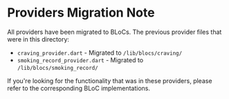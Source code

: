 # Providers Migration Note

All providers have been migrated to BLoCs. The previous provider files that were in this directory:

- `craving_provider.dart` - Migrated to `/lib/blocs/craving/`
- `smoking_record_provider.dart` - Migrated to `/lib/blocs/smoking_record/`

If you're looking for the functionality that was in these providers, please refer to the corresponding BLoC implementations.